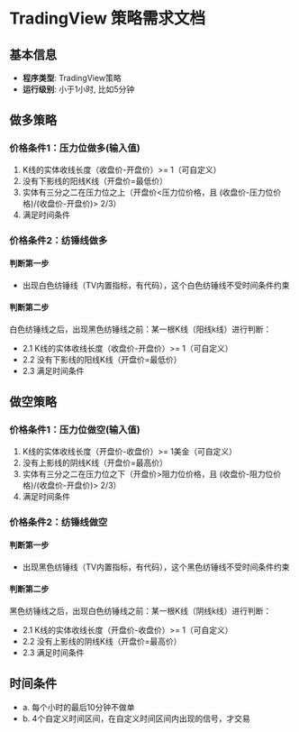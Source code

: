 
# TradingView 策略需求文档

## 基本信息
- **程序类型**: TradingView策略
- **运行级别**: 小于1小时, 比如5分钟

## 做多策略

### 价格条件1：压力位做多(输入值)
1. K线的实体收线长度（收盘价-开盘价）>= 1（可自定义）
2. 没有下影线的阳线K线（开盘价=最低价）
3. 实体有三分之二在压力位之上（开盘价<压力位价格，且 (收盘价-压力位价格)/(收盘价-开盘价)> 2/3）
4. 满足时间条件

### 价格条件2：纺锤线做多

#### 判断第一步
- 出现白色纺锤线（TV内置指标，有代码），这个白色纺锤线不受时间条件约束

#### 判断第二步
白色纺锤线之后，出现黑色纺锤线之前：某一根K线（阳线k线）进行判断：
- 2.1 K线的实体收线长度（收盘价-开盘价）>= 1（可自定义）
- 2.2 没有下影线的阳线K线（开盘价=最低价）
- 2.3 满足时间条件

## 做空策略

### 价格条件1：压力位做空(输入值)
1. K线的实体收线长度（开盘价-收盘价）>= 1美金（可自定义）
2. 没有上影线的阴线K线（开盘价=最高价）
3. 实体有三分之二在压力位之下（开盘价>阻力位价格，且 (收盘价-阻力位价格)/(收盘价-开盘价)> 2/3）
4. 满足时间条件

### 价格条件2：纺锤线做空

#### 判断第一步
- 出现黑色纺锤线（TV内置指标，有代码），这个黑色纺锤线不受时间条件约束

#### 判断第二步
黑色纺锤线之后，出现白色纺锤线之前：某一根K线（阴线k线）进行判断：
- 2.1 K线的实体收线长度（开盘价-收盘价）>= 1（可自定义）
- 2.2 没有上影线的阴线K线（开盘价=最高价）
- 2.3 满足时间条件

## 时间条件
- a. 每个小时的最后10分钟不做单
- b. 4个自定义时间区间，在自定义时间区间内出现的信号，才交易

